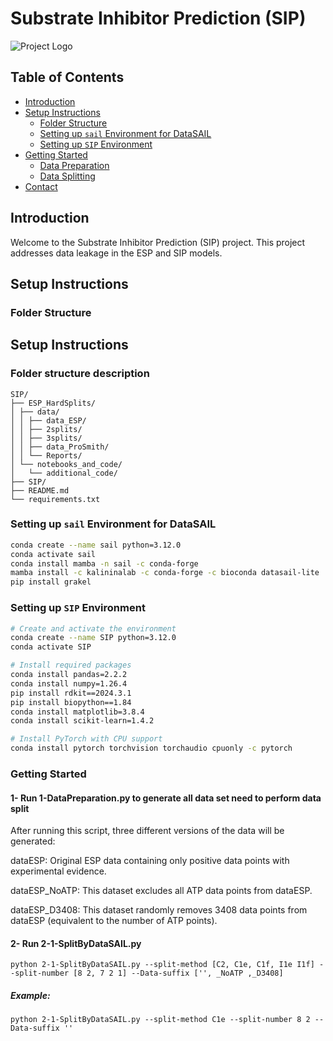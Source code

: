 # Substrate Inhibitor Prediction (SIP)

![Project Logo](https://example.com/logo.png)

## Table of Contents

- [Introduction](#introduction)
- [Setup Instructions](#setup-instructions)
  - [Folder Structure](#folder-structure)
  - [Setting up `sail` Environment for DataSAIL](#setting-up-sail-environment-for-datasail)
  - [Setting up `SIP` Environment](#setting-up-sip-environment)
- [Getting Started](#getting-started)
  - [Data Preparation](#1-run-1-datapreparationpy)
  - [Data Splitting](#2-run-2-1-splitbydatasailpy)
- [Contact](#contact)

## Introduction

Welcome to the Substrate Inhibitor Prediction (SIP) project. This project addresses data leakage in the ESP and SIP models. 

## Setup Instructions

### Folder Structure



## Setup Instructions
###  Folder structure description
```
SIP/
├── ESP_HardSplits/
│ ├── data/
│ │ ├── data_ESP/
│ │ ├── 2splits/
│ │ ├── 3splits/
│ │ ├── data_ProSmith/
│ │ └── Reports/
│ └── notebooks_and_code/
│   └── additional_code/
├── SIP/
├── README.md
└── requirements.txt
```

### Setting up `sail` Environment for DataSAIL

```bash
conda create --name sail python=3.12.0
conda activate sail
conda install mamba -n sail -c conda-forge
mamba install -c kalininalab -c conda-forge -c bioconda datasail-lite
pip install grakel
```
### Setting up `SIP` Environment

```bash
# Create and activate the environment
conda create --name SIP python=3.12.0
conda activate SIP

# Install required packages
conda install pandas=2.2.2
conda install numpy=1.26.4
pip install rdkit==2024.3.1
pip install biopython==1.84
conda install matplotlib=3.8.4
conda install scikit-learn=1.4.2 

# Install PyTorch with CPU support
conda install pytorch torchvision torchaudio cpuonly -c pytorch
```

### Getting Started

#### 1- Run 1-DataPreparation.py to generate all data set need to perform data split
After running this script, three different versions of the data will be generated:

dataESP: Original ESP data containing only positive data points with experimental evidence.

dataESP_NoATP: This dataset excludes all ATP data points from dataESP.

dataESP_D3408: This dataset randomly removes 3408 data points from dataESP (equivalent to the number of ATP points).

#### 2- Run 2-1-SplitByDataSAIL.py
```
python 2-1-SplitByDataSAIL.py --split-method [C2, C1e, C1f, I1e I1f] --split-number [8 2, 7 2 1] --Data-suffix ['', _NoATP ,_D3408]
```
##### Example:
```
python 2-1-SplitByDataSAIL.py --split-method C1e --split-number 8 2 --Data-suffix ''
```


```
